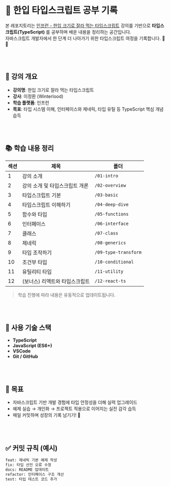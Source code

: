 # 📘 한입 타입스크립트 공부 기록

본 레포지토리는 [인프런 - 한입 크기로 잘라 먹는 타입스크립트](https://www.inflearn.com/course/%ED%95%9C%EC%9E%85-%ED%81%AC%EA%B8%B0-%ED%83%80%EC%9E%85%EC%8A%A4%ED%81%AC%EB%A6%BD%ED%8A%B8/dashboard) 강의를 기반으로 **타입스크립트(TypeScript)** 를 공부하며 배운 내용을 정리하는 공간입니다.  
자바스크립트 개발자에서 한 단계 더 나아가기 위한 타입스크립트 여정을 기록합니다. 🧠✨

<br/><br/>

## 📅 강의 개요

- **강의명**: 한입 크기로 잘라 먹는 타입스크립트
- **강사**: 이정환 (Winterlood)
- **학습 플랫폼**: 인프런
- **목표**: 타입 시스템 이해, 인터페이스와 제네릭, 타입 유틸 등 TypeScript 핵심 개념 습득

<br/><br/>

## 📚 학습 내용 정리

| 섹션 | 제목 | 폴더 |
|------|------|------|
| 1 | 강의 소개 | `/01-intro` |
| 2 | 강의 소개 및 타입스크립트 개론 | `/02-overview` |
| 3 | 타입스크립트 기본 | `/03-basic` |
| 4 | 타입스크립트 이해하기 | `/04-deep-dive` |
| 5 | 함수와 타입 | `/05-functions` |
| 6 | 인터페이스 | `/06-interface` |
| 7 | 클래스 | `/07-class` |
| 8 | 제네릭 | `/08-generics` |
| 9 | 타입 조작하기 | `/09-type-transform` |
| 10 | 조건부 타입 | `/10-conditional` |
| 11 | 유틸리티 타입 | `/11-utility` |
| 12 | (보너스) 리액트와 타입스크립트 | `/12-react-ts` |

> 학습 진행에 따라 내용은 유동적으로 업데이트됩니다.


<br/><br/>

## 🧰 사용 기술 스택

- **TypeScript**
- **JavaScript (ES6+)**
- **VSCode**
- **Git / GitHub**

<br/><br/>

## 📝 목표

- 자바스크립트 기반 개발 경험에 타입 안정성을 더해 실력 업그레이드
- 예제 실습 → 개인화 → 프로젝트 적용으로 이어지는 실전 감각 습득
- 매일 커밋하며 성장의 기록 남기기! 🚀

<br/><br/>

## ✅ 커밋 규칙 (예시)

```bash
feat: 제네릭 기본 예제 작성
fix: 타입 선언 오류 수정
docs: README 업데이트
refactor: 인터페이스 구조 개선
test: 타입 테스트 코드 추가
